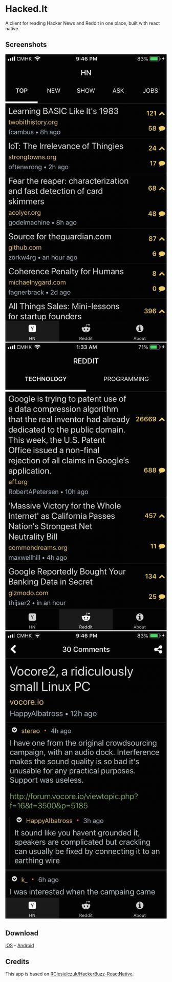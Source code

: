 # Hacked.It

A client for reading Hacker News and Reddit in one place, built with react native.

## Screenshots

![hn](/images/hn.JPG) ![reddit](/images/reddit.JPG) ![comments](/images/comments.JPG)

## Download

[iOS](https://itunes.apple.com/us/app/hacked-it-tech-news-reader/id1419109543) - [Android](https://play.google.com/store/apps/details?id=xyz.hackedit)

## Credits

This app is based on [RCiesielczuk/HackerBuzz-ReactNative](https://github.com/RCiesielczuk/HackerBuzz-ReactNative).
